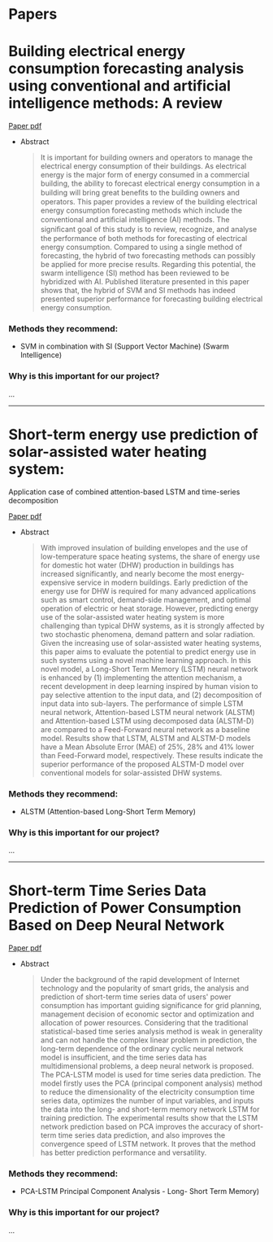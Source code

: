 # Papers

# Building electrical energy consumption forecasting analysis using conventional and artificial intelligence methods: A review

[Paper pdf](Papers%207441464009884688be51cf36937ecbc5/Paper%20pdf%20192299e6af7f40179e1ae25e8dc0d264.md)

- Abstract

    > It is important for building owners and operators to manage the electrical energy consumption of their buildings. As electrical energy is the major form of energy consumed in a commercial building, the ability to forecast electrical energy consumption in a building will bring great beneﬁts to the building owners and operators. This paper provides a review of the building electrical energy consumption forecasting methods which include the conventional and artiﬁcial intelligence (AI) methods. The signiﬁcant goal of this study is to review, recognize, and analyse the performance of both methods for forecasting of electrical energy consumption. Compared to using a single method of forecasting, the hybrid of two forecasting methods can possibly be applied for more precise results. Regarding this potential, the swarm intelligence (SI) method has been reviewed to be hybridized with AI. Published literature presented in this paper shows that, the hybrid of SVM and SI methods has indeed presented superior performance for forecasting building electrical energy consumption.

### Methods they recommend:

- SVM in combination with SI 
(Support Vector Machine) (Swarm Intelligence)

### Why is this important for our project?

...

---

# Short-term energy use prediction of solar-assisted water heating system: 
Application case of combined attention-based LSTM and time-series decomposition

[Paper pdf](Papers%207441464009884688be51cf36937ecbc5/Paper%20pdf%2063ad2025d7d24836bf1e1b20fac3e9e6.md)

- Abstract

    > With improved insulation of building envelopes and the use of low-temperature space heating systems, the share of energy use for domestic hot water (DHW) production in buildings has increased significantly, and nearly become the most energy-expensive service in modern buildings. Early prediction of the energy use for DHW is required for many advanced applications such as smart control, demand-side management, and optimal operation of electric or heat storage. However, predicting energy use of the solar-assisted water heating system is more challenging than typical DHW systems, as it is strongly affected by two stochastic phenomena, demand pattern and solar radiation. Given the increasing use of solar-assisted water heating systems, this paper aims to evaluate the potential to predict energy use in such systems using a novel machine learning approach. In this novel model, a Long-Short Term Memory (LSTM) neural network is enhanced by (1) implementing the attention mechanism, a recent development in deep learning inspired by human vision to pay selective attention to the input data, and (2) decomposition of input data into sub-layers. The performance of simple LSTM neural network, Attention-based LSTM neural network (ALSTM) and Attention-based LSTM using decomposed data (ALSTM-D) are compared to a Feed-Forward neural network as a baseline model. Results show that LSTM, ALSTM and ALSTM-D models have a Mean Absolute Error (MAE) of 25%, 28% and 41% lower than Feed-Forward model, respectively. These results indicate the superior performance of the proposed ALSTM-D model over conventional models for solar-assisted DHW systems.

### Methods they recommend:

- ALSTM 
(Attention-based Long-Short Term Memory)

### Why is this important for our project?

...

---

# Short-term Time Series Data Prediction of Power Consumption Based on Deep Neural Network

[Paper pdf](Papers%207441464009884688be51cf36937ecbc5/Paper%20pdf%20860883c410d242c68ccca0d7313a5b51.md)

- Abstract

    > Under the background of the rapid development of Internet technology and the popularity of smart grids, the analysis and prediction of short-term time series data of users' power consumption has important guiding significance for grid planning, management decision of economic sector and optimization and allocation of power resources. Considering that the traditional statistical-based time series analysis method is weak in generality and can not handle the complex linear problem in prediction, the long-term dependence of the ordinary cyclic neural network model is insufficient, and the time series data has multidimensional problems, a deep neural network is proposed. The PCA-LSTM model is used for time series data prediction. The model firstly uses the PCA (principal component analysis) method to reduce the dimensionality of the electricity consumption time series data, optimizes the number of input variables, and inputs the data into the long- and short-term memory network LSTM for training prediction. The experimental results show that the LSTM network prediction based on PCA improves the accuracy of short-term time series data prediction, and also improves the convergence speed of LSTM network. It proves that the method has better prediction performance and versatility.

### Methods they recommend:

- PCA-LSTM
Principal Component Analysis - Long- Short Term Memory)

### Why is this important for our project?

...